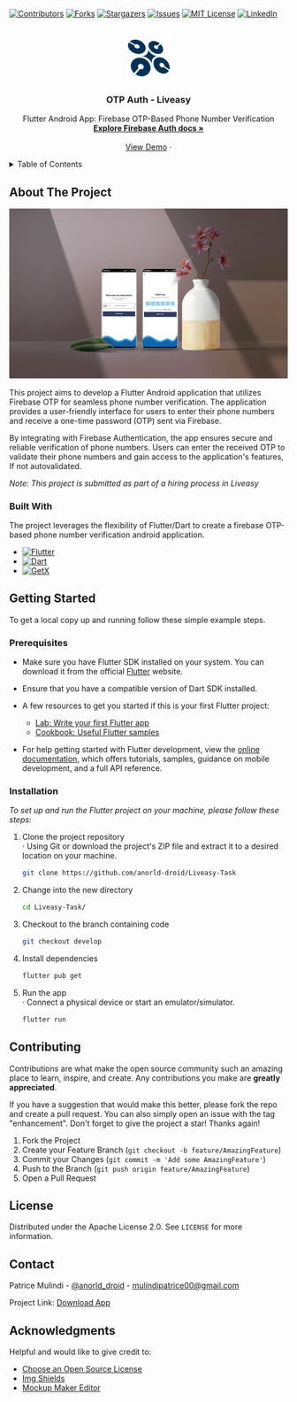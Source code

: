 <!-- Create by Patrice Mulindi email(mulindipatrice00@gmail.com) on 23.06.2023. -->
[![Contributors][contributors-shield]][contributors-url]
[![Forks][forks-shield]][forks-url]
[![Stargazers][stars-shield]][stars-url]
[![Issues][issues-shield]][issues-url]
[![MIT License][license-shield]][license-url]
[![LinkedIn][linkedin-shield]][linkedin-url]



<!-- PROJECT LOGO -->
<br />
<div align="center">
  <a href="https://github.com/anorld-droid/Liveasy-Task">
    <img src="images/logo.png" alt="Logo" width="80" height="80">
  </a>

  <h3 align="center">OTP Auth - Liveasy</h3>

  <p align="center">
    Flutter Android App: Firebase OTP-Based Phone Number Verification
    <br />
    <a href="https://firebase.google.com/docs/auth/flutter/start"><strong>Explore Firebase Auth docs »</strong></a>
    <br />
    <br />
    <a href="">View Demo</a>
    ·
   </p>
</div>



<!-- TABLE OF CONTENTS -->
<details>
  <summary>Table of Contents</summary>
  <ol>
    <li>
      <a href="#about-the-project">About The Project</a>
      <ul>
        <li><a href="#built-with">Built With</a></li>
      </ul>
    </li>
    <li>
      <a href="#getting-started">Getting Started</a>
      <ul>
        <li><a href="#prerequisites">Prerequisites</a></li>
        <li><a href="#installation">Installation</a></li>
      </ul>
    </li>
    <li><a href="#contributing">Contributing</a></li>
    <li><a href="#license">License</a></li>
    <li><a href="#contact">Contact</a></li>
    <li><a href="#acknowledgments">Acknowledgments</a></li>
  </ol>
</details>



<!-- ABOUT THE PROJECT -->
## About The Project

[![Product Name Screen Shot][product-screenshot]](https://firebasestorage.googleapis.com/v0/b/liveasy-otp-auth.appspot.com/o/app-release.apk?alt=media&token=1839188a-01d4-405a-89c4-6ff0fddd237b)

This project aims to develop a Flutter Android application that utilizes Firebase OTP for seamless phone number verification. The application provides a user-friendly interface for users to enter their phone numbers and receive a one-time password (OTP) sent via Firebase. 

By integrating with Firebase Authentication, the app ensures secure and reliable verification of phone numbers. Users can enter the received OTP to validate their phone numbers and gain access to the application's features, If not autovalidated.


_Note: This project is submitted as part of a hiring process in Liveasy_



### Built With

The project leverages the  flexibility of Flutter/Dart to create a firebase OTP-based phone number verification android application.

* [![Flutter][Flutter]][Flutter-url]
* [![Dart][Dart]][Dart-url]
* [![GetX][GetX]][GetX-url]


<!-- GETTING STARTED -->
## Getting Started

To get a local copy up and running follow these simple example steps.

### Prerequisites
    
* Make sure you have Flutter SDK installed on your system. You can download it from the official [Flutter](https://flutter.dev) website.
* Ensure that you have a compatible version of Dart SDK installed.

* A few resources to get you started if this is your first Flutter project:
   - [Lab: Write your first Flutter app](https://docs.flutter.dev/get-started/codelab)
   - [Cookbook: Useful Flutter samples](https://docs.flutter.dev/cookbook)
* For help getting started with Flutter development, view the
  [online documentation](https://docs.flutter.dev/), which offers tutorials,
  samples, guidance on mobile development, and a full API reference.

### Installation
_To set up and run the Flutter project on your machine, please follow these steps:_

1. Clone the project repository<br>  ‧ Using Git or download the project's ZIP file and extract it to a desired location on your   machine.
   ```sh
   git clone https://github.com/anorld-droid/Liveasy-Task
   ```
2. Change into the new directory
   ```sh
   cd Liveasy-Task/
   ```
3. Checkout to the branch containing code
   ```sh
   git checkout develop
   ```
4. Install dependencies
   ```sh
   flutter pub get
   ```
4. Run the app<br >
   ‧ Connect a physical device or start an emulator/simulator.
   ```sh
   flutter run
   ```



<!-- CONTRIBUTING -->
## Contributing

Contributions are what make the open source community such an amazing place to learn, inspire, and create. Any contributions you make are **greatly appreciated**.

If you have a suggestion that would make this better, please fork the repo and create a pull request. You can also simply open an issue with the tag "enhancement".
Don't forget to give the project a star! Thanks again!

1. Fork the Project
2. Create your Feature Branch (`git checkout -b feature/AmazingFeature`)
3. Commit your Changes (`git commit -m 'Add some AmazingFeature'`)
4. Push to the Branch (`git push origin feature/AmazingFeature`)
5. Open a Pull Request




<!-- LICENSE -->
## License

Distributed under the Apache License 2.0. See `LICENSE` for more information.




<!-- CONTACT -->
## Contact

Patrice Mulindi - [@anorld_droid](https://twitter.com/anorld_droid) - mulindipatrice00@gmail.com

Project Link: [Download App](https://firebasestorage.googleapis.com/v0/b/liveasy-otp-auth.appspot.com/o/app-release.apk?alt=media&token=1839188a-01d4-405a-89c4-6ff0fddd237b)




<!-- ACKNOWLEDGMENTS -->
## Acknowledgments

Helpful and would like to give credit to:

* [Choose an Open Source License](https://choosealicense.com)
* [Img Shields](https://shields.io)
* [Mockup Maker Editor](https://www.renderforest.com/mockup-maker/new?packId=121&mockupId=1454)



<!-- MARKDOWN LINKS & IMAGES -->
<!-- https://www.markdownguide.org/basic-syntax/#reference-style-links -->
[contributors-shield]: https://img.shields.io/github/contributors/anorld-droid/Liveasy-Task.svg?style=for-the-badge
[contributors-url]: https://github.com/anorld-droid/Liveasy-Task/graphs/contributors
[forks-shield]: https://img.shields.io/github/forks/anorld-droid/Liveasy-Task.svg?style=for-the-badge
[forks-url]: https://github.com/anorld-droid/Liveasy-Task/network/members
[stars-shield]: https://img.shields.io/github/stars/anorld-droid/Liveasy-Task.svg?style=for-the-badge
[stars-url]: https://github.com/anorld-droid/Liveasy-Task/stargazers
[issues-shield]: https://img.shields.io/github/issues/anorld-droid/Liveasy-Task.svg?style=for-the-badge
[issues-url]: https://github.com/anorld-droid/Liveasy-Task/issues
[license-shield]: https://img.shields.io/github/license/anorld-droid/Liveasy-Task.svg?style=for-the-badge
[license-url]: https://github.com/anorld-droid/Liveasy-Task/blob/develop/LICENSE
[linkedin-shield]: https://img.shields.io/badge/-LinkedIn-black.svg?style=for-the-badge&logo=linkedin&colorB=555
[linkedin-url]: https://www.linkedin.com/in/patrice-mulindi-8bb7b219b/
[product-screenshot]: images/screenshot.png
[Flutter]: https://img.shields.io/badge/Flutter-blue?style=for-the-badge&logo=flutter&logoColor=white
[Flutter-url]: https://flutter.dev/
[GetX]: https://img.shields.io/badge/getX-black?style=for-the-badge&logo=getx&logoColor=4839e3
[GetX-url]:https://chornthorn.github.io/getx-docs/docs/
[Dart]: https://img.shields.io/badge/dart-black?style=for-the-badge&logo=dart&logoColor=blue
[Dart-url]: https://dart.dev/
